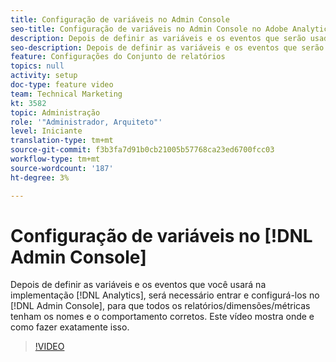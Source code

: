 ```yaml
---
title: Configuração de variáveis no Admin Console
seo-title: Configuração de variáveis no Admin Console no Adobe Analytics
description: Depois de definir as variáveis e os eventos que serão usados na implementação do Analytics, será necessário entrar e configurá-los no Admin Console para que os relatórios/dimensões/métricas tenham os nomes e o comportamento corretos. Este vídeo mostra onde e como fazer exatamente isso.
seo-description: Depois de definir as variáveis e os eventos que serão usados na implementação do Analytics, será necessário entrar e configurá-los no Admin Console para que os relatórios/dimensões/métricas tenham os nomes e o comportamento corretos. Este vídeo mostra onde e como fazer exatamente isso. Adobe Analytics
feature: Configurações do Conjunto de relatórios
topics: null
activity: setup
doc-type: feature video
team: Technical Marketing
kt: 3582
topic: Administração
role: '"Administrador, Arquiteto"'
level: Iniciante
translation-type: tm+mt
source-git-commit: f3b3fa7d91b0cb21005b57768ca23ed6700fcc03
workflow-type: tm+mt
source-wordcount: '187'
ht-degree: 3%

---
```



# Configuração de variáveis no [!DNL Admin Console]

Depois de definir as variáveis e os eventos que você usará na implementação [!DNL Analytics], será necessário entrar e configurá-los no [!DNL Admin Console], para que todos os relatórios/dimensões/métricas tenham os nomes e o comportamento corretos. Este vídeo mostra onde e como fazer exatamente isso.

>[!VIDEO](https://video.tv.adobe.com/v/28755/?quality=12)

